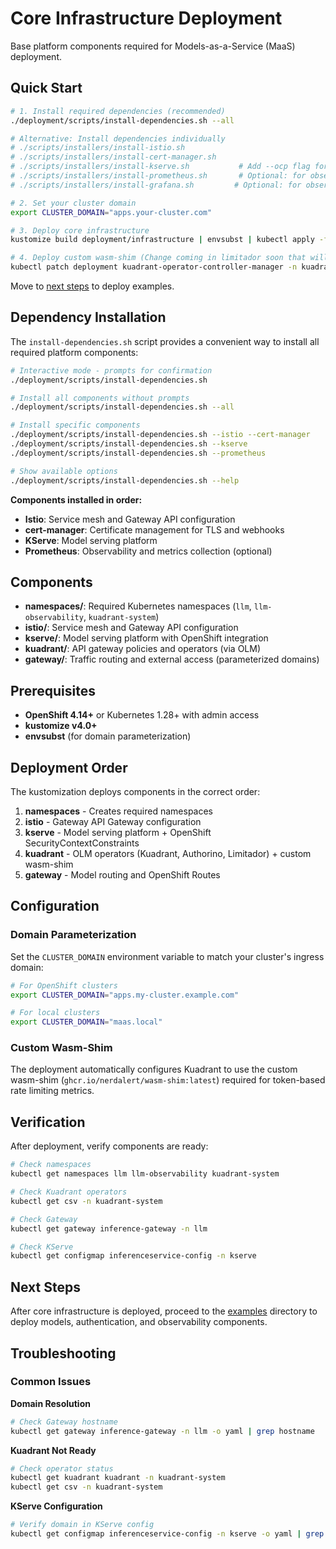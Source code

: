 # Core Infrastructure Deployment

Base platform components required for Models-as-a-Service (MaaS) deployment.

## Quick Start

```bash
# 1. Install required dependencies (recommended)
./deployment/scripts/install-dependencies.sh --all

# Alternative: Install dependencies individually
# ./scripts/installers/install-istio.sh
# ./scripts/installers/install-cert-manager.sh
# ./scripts/installers/install-kserve.sh           # Add --ocp flag for OpenShift clusters
# ./scripts/installers/install-prometheus.sh       # Optional: for observability (Add --ocp flag for OpenShift clusters)
# ./scripts/installers/install-grafana.sh         # Optional: for observability requires Grafana operator to be pre-installed

# 2. Set your cluster domain
export CLUSTER_DOMAIN="apps.your-cluster.com"

# 3. Deploy core infrastructure
kustomize build deployment/infrastructure | envsubst | kubectl apply -f -

# 4. Deploy custom wasm-shim (Change coming in limitador soon that will replace this)
kubectl patch deployment kuadrant-operator-controller-manager -n kuadrant-system --type=json -p='[{"op": "replace", "path": "/spec/install/spec/deployments/0/spec/template/spec/containers/0/env/1/value", "value": "oci://ghcr.io/nerdalert/wasm-shim:latest"}]'

```

Move to [next steps](../examples/) to deploy examples.

## Dependency Installation

The `install-dependencies.sh` script provides a convenient way to install all required platform components:

```bash
# Interactive mode - prompts for confirmation
./deployment/scripts/install-dependencies.sh

# Install all components without prompts
./deployment/scripts/install-dependencies.sh --all

# Install specific components
./deployment/scripts/install-dependencies.sh --istio --cert-manager
./deployment/scripts/install-dependencies.sh --kserve
./deployment/scripts/install-dependencies.sh --prometheus

# Show available options
./deployment/scripts/install-dependencies.sh --help
```

**Components installed in order:**
- **Istio**: Service mesh and Gateway API configuration
- **cert-manager**: Certificate management for TLS and webhooks  
- **KServe**: Model serving platform
- **Prometheus**: Observability and metrics collection (optional)

## Components

- **namespaces/**: Required Kubernetes namespaces (`llm`, `llm-observability`, `kuadrant-system`)
- **istio/**: Service mesh and Gateway API configuration  
- **kserve/**: Model serving platform with OpenShift integration
- **kuadrant/**: API gateway policies and operators (via OLM)
- **gateway/**: Traffic routing and external access (parameterized domains)

## Prerequisites

- **OpenShift 4.14+** or Kubernetes 1.28+ with admin access
- **kustomize v4.0+** 
- **envsubst** (for domain parameterization)

## Deployment Order

The kustomization deploys components in the correct order:

1. **namespaces** - Creates required namespaces
2. **istio** - Gateway API Gateway configuration
3. **kserve** - Model serving platform + OpenShift SecurityContextConstraints
4. **kuadrant** - OLM operators (Kuadrant, Authorino, Limitador) + custom wasm-shim
5. **gateway** - Model routing and OpenShift Routes

## Configuration

### Domain Parameterization

Set the `CLUSTER_DOMAIN` environment variable to match your cluster's ingress domain:

```bash
# For OpenShift clusters
export CLUSTER_DOMAIN="apps.my-cluster.example.com"

# For local clusters  
export CLUSTER_DOMAIN="maas.local"
```

### Custom Wasm-Shim

The deployment automatically configures Kuadrant to use the custom wasm-shim (`ghcr.io/nerdalert/wasm-shim:latest`) required for token-based rate limiting metrics.

## Verification

After deployment, verify components are ready:

```bash
# Check namespaces
kubectl get namespaces llm llm-observability kuadrant-system

# Check Kuadrant operators
kubectl get csv -n kuadrant-system

# Check Gateway
kubectl get gateway inference-gateway -n llm

# Check KServe
kubectl get configmap inferenceservice-config -n kserve
```

## Next Steps

After core infrastructure is deployed, proceed to the [examples](../examples/) directory to deploy models, authentication, and observability components.

## Troubleshooting

### Common Issues

**Domain Resolution**
```bash
# Check Gateway hostname
kubectl get gateway inference-gateway -n llm -o yaml | grep hostname
```

**Kuadrant Not Ready**
```bash
# Check operator status
kubectl get kuadrant kuadrant -n kuadrant-system
kubectl get csv -n kuadrant-system
```

**KServe Configuration**
```bash
# Verify domain in KServe config
kubectl get configmap inferenceservice-config -n kserve -o yaml | grep ingressDomain
```

